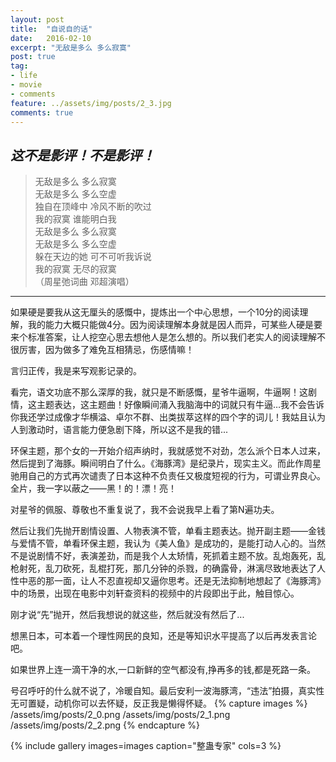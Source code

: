 ```yaml
---
layout: post
title:  "自说自的话"
date:   2016-02-10
excerpt: "无敌是多么 多么寂寞"
post: true
tag:
- life
- movie
- comments
feature: ../assets/img/posts/2_3.jpg
comments: true
---
```

*这不是影评！不是影评！*
---
> 无敌是多么 多么寂寞<br>
> 无敌是多么 多么空虚<br>
> 独自在顶峰中 冷风不断的吹过<br>
> 我的寂寞 谁能明白我<br>
> 无敌是多么 多么寂寞<br>
> 无敌是多么 多么空虚<br>
> 躲在天边的她 可不可听我诉说<br>
> 我的寂寞 无尽的寂寞<br>
>（周星弛词曲 邓超演唱）

---
如果硬是要我从这无厘头的感慨中，提炼出一个中心思想，一个10分的阅读理解，我的能力大概只能做4分。因为阅读理解本身就是因人而异，可某些人硬是要来个标准答案，让人挖空心思去想他人是怎么想的。所以我们老实人的阅读理解不很厉害，因为做多了难免互相猜忌，伤感情嘛！

言归正传，我是来写观影记录的。

看完，语文功底不那么深厚的我，就只是不断感慨，星爷牛逼啊，牛逼啊！这剧情，这主题表达，这主题曲！好像瞬间涌入我脑海中的词就只有牛逼…我不会告诉你我还学过成像才华横溢、卓尔不群、出类拔萃这样的四个字的词儿！我姑且认为人到激动时，语言能力便急剧下降，所以这不是我的错...

环保主题，那个女的一开始介绍声纳时，我就感觉不对劲，怎么派个日本人过来，然后提到了海豚。瞬间明白了什么。《海豚湾》是纪录片，现实主义。而此作周星驰用自己的方式再次谴责了日本这种不负责任又极度短视的行为，可谓业界良心。全片，我一字以蔽之——黑！的！漂！亮！

对星爷的佩服、尊敬也不重复说了，我不会说我早上看了第N遍功夫。 

然后让我们先抛开剧情设置、人物表演不管，单看主题表达。抛开副主题——金钱与爱情不管，单看环保主题，我认为《美人鱼》是成功的，是能打动人心的。当然不是说剧情不好，表演差劲，而是我个人太矫情，死抓着主题不放。乱炮轰死，乱枪射死，乱刀砍死，乱棍打死，那几分钟的杀戮，的确露骨，淋漓尽致地表达了人性中恶的那一面，让人不忍直视却又逼你思考。还是无法抑制地想起了《海豚湾》中的场景，出现在电影中刘轩查资料的视频中的片段即出于此，触目惊心。

刚才说“先”抛开，然后我想说的就这些，然后就没有然后了... 

想黑日本，可本着一个理性网民的良知，还是等知识水平提高了以后再发表言论吧。

如果世界上连一滴干净的水,一口新鲜的空气都没有,挣再多的钱,都是死路一条。

号召呼吁的什么就不说了，冷暖自知。最后安利一波海豚湾，“违法”拍摄，真实性无可置疑，动机你可以去怀疑，反正我是懒得怀疑。
{% capture images %}
/assets/img/posts/2_0.png
/assets/img/posts/2_1.png
/assets/img/posts/2_2.png
{% endcapture %}

{% include gallery images=images caption="整蛊专家" cols=3 %}

